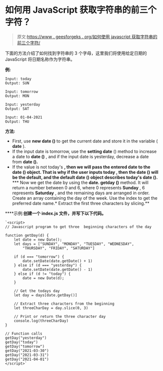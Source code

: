 # 如何用 JavaScript 获取字符串的前三个字符？

> 原文:[https://www . geesforgeks . org/如何使用 javascript 获取字符串的前三个字符/](https://www.geeksforgeeks.org/how-to-get-the-first-three-characters-of-a-string-using-javascript/)

下面的方法介绍了如何找到字符串的 3 个字母，这里我们将使用给定日期的 JavaScript 将日期名称作为字符串。

**例:**

```
Input: today
Output: SUN

Input: tomorrow
Output: MON

Input: yesterday
Output: SAT

Input: 01-04-2021
Output: THU
```

**方法:**

*   First, use **new date ()** to get the current date and store it in the variable ( **date** ).
*   If the input date is tomorrow, use the **setting date** () method to increase a date to **date ()** , and if the input date is yesterday, decrease a date from **date ().**
*   If the value is not today's **, then we will pass the entered date to the **date ()** object. That is why if the user inputs **today** , then the date () will be the default, and the default date () object describes today's date ().**
***   Now we get the date by using the **date. getday ()** method. It will return a number between 0 and 6, where 0 represents **Sunday** , 6 represents **Saturday** , and the remaining days are arranged in order. Create an array containing the day of the week. Use the index to get the preferred date name.*   Extract the first three characters by slicing.**

****示例:**创建一个 **index.js** 文件，并写下以下代码。**

**<gfg-tab role="tab" slot="tab" id="gfg-tab-0"><gfg-panel role="tabpanel" slot="panel" id="gfg-panel-0" data-code-lang="javascript"></gfg-panel></gfg-tab>**

```
`<script>
// Javascript program to get three  beginning characters of the day

function getDay(d) {
    let date = new Date();
    let days = ["SUNDAY", "MONDAY", "TUESDAY", "WEDNESDAY",
        "THURSDAY", "FRIDAY", "SATURDAY"]

    if (d === "tomorrow") {
        date.setDate(date.getDate() + 1)
    } else if (d === "yesterday") {
        date.setDate(date.getDate() - 1)
    } else if (d != "today") {
        date = new Date(d);
    }

    // Get the todays day
    let day = days[date.getDay()]

    // Extract three characters from the beginning
    let threeCharDay = day.slice(0, 3)

    // Print or return the three character day
    console.log(threeCharDay)
}

// Function calls
getDay("yesterday")
getDay("today")
getDay("tomorrow")
getDay("2021-03-30")
getDay("2021-03-31")
getDay("2021-04-01")
</script>`
```